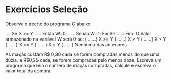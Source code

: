 # Exercícios Seleção

Observe o trecho do programa C abaixo.

.....Se X >= Y
..... Então 
        W=0;
..... Senão 
        W=1;
     FimSe
.....:
Fim.
O Valor armazenado na variável W será 0 se:
( ......) X >= Y
( ......) X > Y
( ......) X < Y
( ..... ) X <= Y
( ..... ) X = Y
( ......) Nenhuma das anteriores


As maçãs custam R$ 0,30 cada se forem compradas menos do que uma dúzia, e R$0,25 cada, se forem compradas pelo menos doze. Escreva um programa que leia o número de maçãs compradas, calcule e escreva o valor total da compra.

